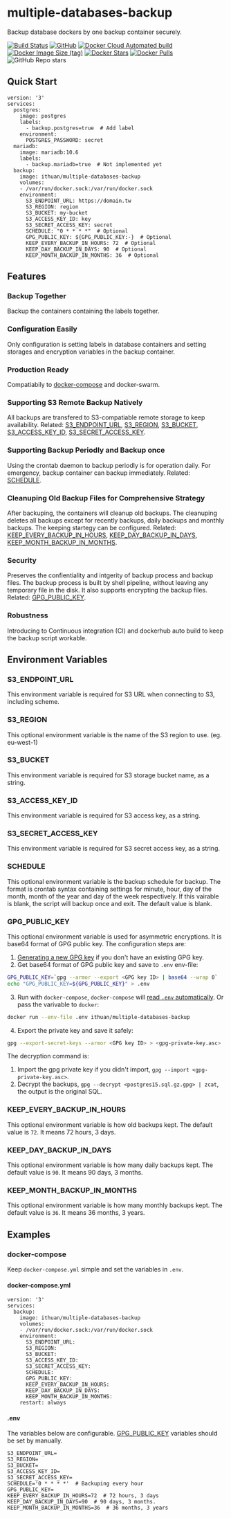 # multiple-databases-backup

Backup database dockers by one backup container securely.

[![Build Status](https://app.travis-ci.com/i3thuan5/multiple-databases-backup.svg?branch=main)](https://app.travis-ci.com/i3thuan5/multiple-databases-backup)
[![GitHub](https://img.shields.io/github/license/i3thuan5/multiple-databases-backup)](https://github.com/i3thuan5/multiple-databases-backup/blob/main/LICENSE)
[![Docker Cloud Automated build](https://img.shields.io/docker/cloud/automated/ithuan/multiple-databases-backup)](https://hub.docker.com/r/ithuan/multiple-databases-backup)
[![Docker Image Size (tag)](https://img.shields.io/docker/image-size/ithuan/multiple-databases-backup/latest)](https://hub.docker.com/r/ithuan/multiple-databases-backup)
[![Docker Stars](https://img.shields.io/docker/stars/ithuan/multiple-databases-backup)](https://hub.docker.com/r/ithuan/multiple-databases-backup)
[![Docker Pulls](https://img.shields.io/docker/pulls/ithuan/multiple-databases-backup)](https://hub.docker.com/r/ithuan/multiple-databases-backup)
![GitHub Repo stars](https://img.shields.io/github/stars/i3thuan5/multiple-databases-backup?style=social)

## Quick Start

```
version: '3'
services:
  postgres:
    image: postgres
    labels:
      - backup.postgres=true  # Add label
    environment:
      POSTGRES_PASSWORD: secret
  mariadb:
    image: mariadb:10.6
    labels:
      - backup.mariadb=true  # Not implemented yet
  backup:
    image: ithuan/multiple-databases-backup
    volumes:
    - /var/run/docker.sock:/var/run/docker.sock
    environment:
      S3_ENDPOINT_URL: https://domain.tw
      S3_REGION: region
      S3_BUCKET: my-bucket
      S3_ACCESS_KEY_ID: key
      S3_SECRET_ACCESS_KEY: secret
      SCHEDULE: "0 * * * *"  # Optional
      GPG_PUBLIC_KEY: ${GPG_PUBLIC_KEY:-}  # Optional
      KEEP_EVERY_BACKUP_IN_HOURS: 72  # Optional
      KEEP_DAY_BACKUP_IN_DAYS: 90  # Optional
      KEEP_MONTH_BACKUP_IN_MONTHS: 36  # Optional
```

## Features

### Backup Together

Backup the containers containing the labels together.

### Configuration Easily

Only configuration is setting labels in database containers and setting storages and encryption variables in the backup container.

### Production Ready

Compatiabily to [docker-compose](#docker-compose) and docker-swarm.

### Supporting S3 Remote Backup Natively

All backups are transfered to S3-compatiable remote storage to keep availability. Related: [S3_ENDPOINT_URL](#S3_ENDPOINT_URL), [S3_REGION](#S3_REGION), [S3_BUCKET](#S3_BUCKET), [S3_ACCESS_KEY_ID](#S3_ACCESS_KEY_ID), [S3_SECRET_ACCESS_KEY](#S3_SECRET_ACCESS_KEY).

### Supporting Backup Periodly and Backup once

Using the crontab daemon to backup periodly is for operation daily. For emergency, backup container can backup immediately. Related: [SCHEDULE](#SCHEDULE).

### Cleanuping Old Backup Files for Comprehensive Strategy

After backuping, the containers will cleanup old backups. The cleanuping deletes all backups except for recently backups, daily backups and monthly backups. The keeping startegy can be configured. Related: [KEEP_EVERY_BACKUP_IN_HOURS](#KEEP_EVERY_BACKUP_IN_HOURS), [KEEP_DAY_BACKUP_IN_DAYS](#KEEP_DAY_BACKUP_IN_DAYS), [KEEP_MONTH_BACKUP_IN_MONTHS](#KEEP_MONTH_BACKUP_IN_MONTHS).

### Security

Preserves the confientiality and intgerity of backup process and backup files. The backup process is built by shell pipeline, without leaving any temporary file in the disk. It also supports encrypting the backup files. Related: [GPG_PUBLIC_KEY](#GPG_PUBLIC_KEY).

### Robustness

Introducing to Continuous integration (CI) and dockerhub auto build to keep the backup script workable.

## Environment Variables

### S3_ENDPOINT_URL

This environment variable is required for S3 URL when connecting to S3, including scheme.

### S3_REGION

This optional environment variable is the name of the S3 region to use. (eg. eu-west-1)

### S3_BUCKET

This environment variable is required for S3 storage bucket name, as a string.

### S3_ACCESS_KEY_ID

This environment variable is required for S3 access key, as a string.

### S3_SECRET_ACCESS_KEY

This environment variable is required for S3 secret access key, as a string.

### SCHEDULE

This optional environment variable is the backup schedule for backup. The format is crontab syntax containing settings for minute, hour, day of the month, month of the year and day of the week respectively. If this vairable is blank, the script will backup once and exit. The default value is blank.

### GPG_PUBLIC_KEY

This optional environment variable is used for asymmetric encryptions. It is base64 format of GPG public key. The configuration steps are:

1. [Generating a new GPG key](https://docs.github.com/en/authentication/managing-commit-signature-verification/generating-a-new-gpg-key) if you don't have an existing GPG key.
2. Get base64 format of GPG public key and save to `.env` env-file:
```bash
GPG_PUBLIC_KEY=`gpg --armor --export <GPG key ID> | base64 --wrap 0`
echo "GPG_PUBLIC_KEY=${GPG_PUBLIC_KEY}" > .env
```
3. Run with `docker-compose`, `docker-compose` will [read `.env` automatically](https://docs.docker.com/compose/environment-variables/set-environment-variables/#substitute-with-an-env-file).
Or pass the varivable to `docker`:
```bash
docker run --env-file .env ithuan/multiple-databases-backup
```
4. Export the private key and save it safely:
```bash
gpg --export-secret-keys --armor <GPG key ID> > <gpg-private-key.asc>
```

The decryption command is:

1. Import the gpg private key if you didn't import, `gpg --import <gpg-private-key.asc>`.
2. Decrypt the backups, `gpg --decrypt <postgres15.sql.gz.gpg> | zcat`, the output is the original SQL.

### KEEP_EVERY_BACKUP_IN_HOURS

This optional environment variable is how old backups kept. The default value is `72`. It means 72 hours, 3 days.

### KEEP_DAY_BACKUP_IN_DAYS

This optional environment variable is how many daily backups kept. The default value is `90`. It means 90 days, 3 months.

### KEEP_MONTH_BACKUP_IN_MONTHS

This optional environment variable is how many monthly backups kept. The default value is `36`. It means 36 months, 3 years.

## Examples

### docker-compose

Keep `docker-compose.yml` simple and set the variables in `.env`.

#### docker-compose.yml

```
version: '3'
services:
  backup:
    image: ithuan/multiple-databases-backup
    volumes:
    - /var/run/docker.sock:/var/run/docker.sock
    environment:
      S3_ENDPOINT_URL:
      S3_REGION:
      S3_BUCKET:
      S3_ACCESS_KEY_ID:
      S3_SECRET_ACCESS_KEY:
      SCHEDULE:
      GPG_PUBLIC_KEY:
      KEEP_EVERY_BACKUP_IN_HOURS:
      KEEP_DAY_BACKUP_IN_DAYS:
      KEEP_MONTH_BACKUP_IN_MONTHS:
    restart: always
```

#### .env

The variables below are configurable. [GPG_PUBLIC_KEY](#GPG_PUBLIC_KEY) variables should be set by manually.

```
S3_ENDPOINT_URL=
S3_REGION=
S3_BUCKET=
S3_ACCESS_KEY_ID=
S3_SECRET_ACCESS_KEY=
SCHEDULE='0 * * * *'  # Backuping every hour
GPG_PUBLIC_KEY=
KEEP_EVERY_BACKUP_IN_HOURS=72  # 72 hours, 3 days
KEEP_DAY_BACKUP_IN_DAYS=90  # 90 days, 3 months.
KEEP_MONTH_BACKUP_IN_MONTHS=36  # 36 months, 3 years
```
